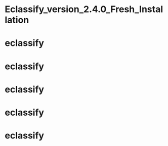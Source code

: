 # Eclassify_version_2.4.0_Fresh_Installation
# eclassify
# eclassify
# eclassify
# eclassify
# eclassify

